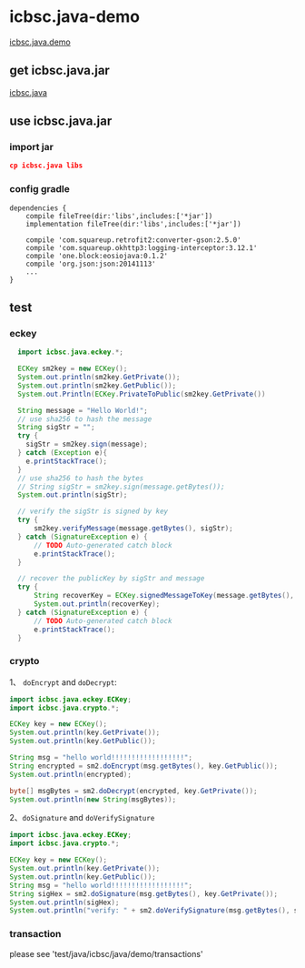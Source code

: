 # icbsc.java-demo
[icbsc.java.demo](https://github.com/Baasze/icbsc.java.demo)

## get icbsc.java.jar
[icbsc.java](http://icfs.baasze.com:5002/ipns/bafzm3jqbec7ulhfmm7s7ydt2mf32nbsjy4237mvzj5skzbkxrfxz7axghsyum/icbsc.java)

## use icbsc.java.jar

### import jar

``` json
cp icbsc.java libs
```

### config gradle

```
dependencies {
    compile fileTree(dir:'libs',includes:['*jar'])
    implementation fileTree(dir:'libs',includes:['*jar'])

    compile 'com.squareup.retrofit2:converter-gson:2.5.0'
    compile 'com.squareup.okhttp3:logging-interceptor:3.12.1'
    compile 'one.block:eosiojava:0.1.2'
    compile 'org.json:json:20141113'
    ...
}
```

## test

### eckey

``` java
  import icbsc.java.eckey.*;

  ECKey sm2key = new ECKey();
  System.out.println(sm2key.GetPrivate());
  System.out.println(sm2key.GetPublic());
  System.out.Println(ECKey.PrivateToPublic(sm2key.GetPrivate())

  String message = "Hello World!";
  // use sha256 to hash the message
  String sigStr = "";
  try {
    sigStr = sm2key.sign(message);
  } catch (Exception e){
    e.printStackTrace();
  }
  // use sha256 to hash the bytes
  // String sigStr = sm2key.sign(message.getBytes());
  System.out.println(sigStr);

  // verify the sigStr is signed by key 
  try {
      sm2key.verifyMessage(message.getBytes(), sigStr);
  } catch (SignatureException e) {
      // TODO Auto-generated catch block
      e.printStackTrace();
  }

  // recover the publicKey by sigStr and message 
  try {
      String recoverKey = ECKey.signedMessageToKey(message.getBytes(), sigStr);
      System.out.println(recoverKey);
  } catch (SignatureException e) {
      // TODO Auto-generated catch block
      e.printStackTrace();
  }
```

### crypto

1、 `doEncrypt` and `doDecrypt`:

```java
import icbsc.java.eckey.ECKey;
import icbsc.java.crypto.*;

ECKey key = new ECKey();
System.out.println(key.GetPrivate());
System.out.println(key.GetPublic());

String msg = "hello world!!!!!!!!!!!!!!!!!!";
String encrypted = sm2.doEncrypt(msg.getBytes(), key.GetPublic());
System.out.println(encrypted);

byte[] msgBytes = sm2.doDecrypt(encrypted, key.GetPrivate());
System.out.println(new String(msgBytes));
```

2、`doSignature` and `doVerifySignature`

```java
import icbsc.java.eckey.ECKey;
import icbsc.java.crypto.*;

ECKey key = new ECKey();
System.out.println(key.GetPrivate());
System.out.println(key.GetPublic());
String msg = "hello world!!!!!!!!!!!!!!!!!!";
String sigHex = sm2.doSignature(msg.getBytes(), key.GetPrivate());
System.out.println(sigHex);
System.out.println("verify: " + sm2.doVerifySignature(msg.getBytes(), sigHex, key.GetPublic()));
```

### transaction

please see 'test/java/icbsc/java/demo/transactions'
